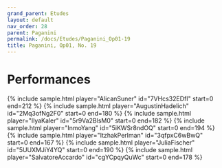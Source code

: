 ```yaml
---
grand_parent: Etudes
layout: default
nav_order: 28
parent: Paganini
permalink: /docs/Etudes/Paganini_Op01-19
title: Paganini, Op01, No. 19
---
```

# Performances
<div class="sample-container">
    {% include sample.html player="AlicanSuner" id="7VHcs32EDfI" start=0 end=212 %}
    {% include sample.html player="AugustinHadelich" id="2Mq3ofNg2F0" start=0 end=180 %}
    {% include sample.html player="IlyaKaler" id="5r9Va2BlsM0" start=0 end=182 %}
    {% include sample.html player="InmoYang" id="5iKWSr8ndOQ" start=0 end=194 %}
    {% include sample.html player="ItzhakPerlman" id="3qfpxC6wBwQ" start=0 end=167 %}
    {% include sample.html player="JuliaFischer" id="5UUXMJiY4YQ" start=0 end=190 %}
    {% include sample.html player="SalvatoreAccardo" id="cgYCpqyQuWc" start=0 end=178 %}
</div>